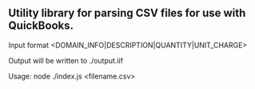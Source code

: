 Utility library for parsing CSV files for use with QuickBooks.
---
Input format <DOMAIN_INFO|DESCRIPTION|QUANTITY|UNIT_CHARGE>


Output will be written to ./output.iif


Usage:
node ./index.js <filename.csv>
